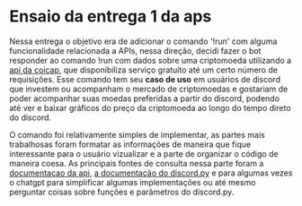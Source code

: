 # Ensaio da entrega 1 da aps

Nessa entrega o objetivo era de adicionar o comando '!run' com alguma funcionalidade relacionada a APIs, nessa direção, decidi fazer o bot responder ao comando !run com dados sobre uma criptomoeda utilizando a [api da coicap](https://docs.coincap.io/#intro), que disponibiliza serviço gratuíto até um certo número de requisições. Esse comando tem seu **caso de uso** em usuários de discord que investem ou acompanham o mercado de criptomoedas e gostariam de poder acompanhar suas moedas preferidas a partir do discord, podendo até ver e baixar gráficos do preço da criptomoeda ao longo do tempo direto do discord.

O comando foi relativamente simples de implementar, as partes mais trabalhosas foram formatar as informações de maneira que fique interessante para o usuário vizualizar e a parte de organizar o código de maneira coesa. As principais fontes de consulta nessa parte foram a [documentacao da api](https://docs.coincap.io/#ee30bea9-bb6b-469d-958a-d3e35d442d7a), [a documentação do discord.py](https://discordpy.readthedocs.io/en/stable/) e para algumas vezes o chatgpt para simplificar algumas implementações ou até mesmo perguntar coisas sobre funções e parâmetros do discord.py.
